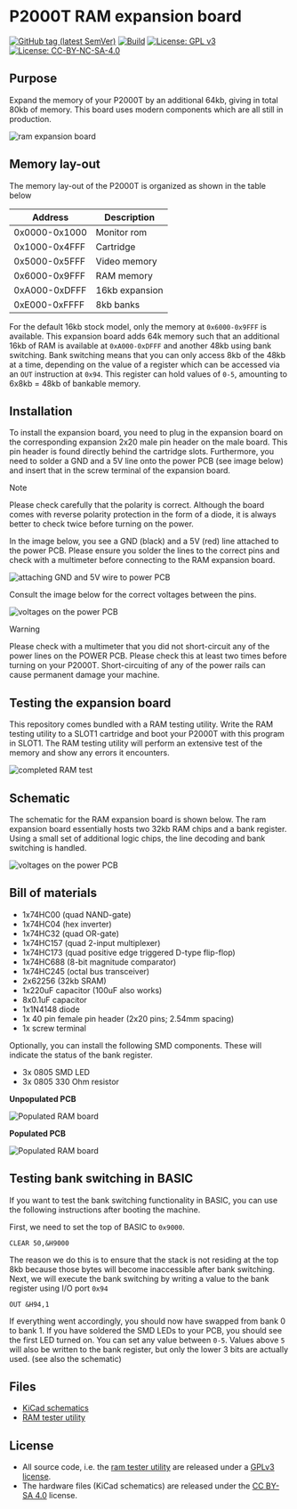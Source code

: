 # P2000T RAM expansion board

[![GitHub tag (latest SemVer)](https://img.shields.io/github/v/tag/ifilot/p2000t-ram-expansion-board?label=version)](https://github.com/ifilot/p2000t-ram-expansion-board/releases/tag/v0.1.1)
[![Build](https://github.com/ifilot/p2000t-ram-expansion-board/actions/workflows/build.yml/badge.svg)](https://github.com/ifilot/p2000t-ram-expansion-board/actions/workflows/build.yml)
[![License: GPL v3](https://img.shields.io/badge/License-GPLv3-blue.svg)](https://www.gnu.org/licenses/gpl-3.0)
[![License: CC-BY-NC-SA-4.0](https://img.shields.io/badge/license-CC--BY--NC--SA--4.0-lightgrey)](https://creativecommons.org/licenses/by-nc-sa/4.0/deed.en)

## Purpose

Expand the memory of your P2000T by an additional 64kb, giving in total 80kb
of memory. This board uses modern components which are all still in production.

![ram expansion board](img/ram_expansion_placement_02.jpg)

## Memory lay-out

The memory lay-out of the P2000T is organized as shown in the table below

| Address       | Description    |
| ------------- | -------------- |
| 0x0000-0x1000 | Monitor rom    |
| 0x1000-0x4FFF | Cartridge      |
| 0x5000-0x5FFF | Video memory   |
| 0x6000-0x9FFF | RAM memory     |
| 0xA000-0xDFFF | 16kb expansion |
| 0xE000-0xFFFF | 8kb banks      |

For the default 16kb stock model, only the memory at `0x6000-0x9FFF` is
available. This expansion board adds 64k memory such that an additional 16kb
of RAM is available at `0xA000-0xDFFF` and another 48kb using bank switching.
Bank switching means that you can only access 8kb of the 48kb at a time,
depending on the value of a register which can be accessed via an `OUT`
instruction at `0x94`. This register can hold values of `0-5`, amounting
to 6x8kb = 48kb of bankable memory.

## Installation

To install the expansion board, you need to plug in the expansion board on the
corresponding expansion 2x20 male pin header on the male board. This pin header
is found directly behind the cartridge slots. Furthermore, you need to solder
a GND and a 5V line onto the power PCB (see image below) and insert that in the
screw terminal of the expansion board.

> [!NOTE]  
> Please check carefully that the polarity is correct. Although the board comes
> with reverse polarity protection in the form of a diode, it is always better
> to check twice before turning on the power.

In the image below, you see a GND (black) and a 5V (red) line attached to the
power PCB. Please ensure you solder the lines to the correct pins and check
with a multimeter before connecting to the RAM expansion board.

![attaching GND and 5V wire to power PCB](img/ram_expansion_power.jpg)

Consult the image below for the correct voltages between the pins.

![voltages on the power PCB](img/voltage_indicator_power_rail.png)

> [!WARNING]  
> Please check with a multimeter that you did not short-circuit any of the power
> lines on the POWER PCB. Please check this at least two times before turning on
> your P2000T. Short-circuiting of any of the power rails can cause permanent
> damage your machine.

## Testing the expansion board

This repository comes bundled with a RAM testing utility. Write the RAM testing
utility to a SLOT1 cartridge and boot your P2000T with this program in SLOT1.
The RAM testing utility will perform an extensive test of the memory and show
any errors it encounters.

![completed RAM test](img/ramtester.png)

## Schematic

The schematic for the RAM expansion board is shown below. The ram expansion board
essentially hosts two 32kb RAM chips and a bank register. Using a small set of
additional logic chips, the line decoding and bank switching is handled.

![voltages on the power PCB](pcb/p2000t-ram-expansion-board/p2000t-ram-expansion-board.svg)

## Bill of materials

* 1x74HC00 (quad NAND-gate)
* 1x74HC04 (hex inverter)
* 1x74HC32 (quad OR-gate)
* 1x74HC157 (quad 2-input multiplexer)
* 1x74HC173 (quad positive edge triggered D-type flip-flop)
* 1x74HC688 (8-bit magnitude comparator)
* 1x74HC245 (octal bus transceiver)
* 2x62256 (32kb SRAM)
* 1x220uF capacitor (100uF also works)
* 8x0.1uF capacitor
* 1x1N4148 diode
* 1x 40 pin female pin header (2x20 pins; 2.54mm spacing)
* 1x screw terminal

Optionally, you can install the following SMD components. These will indicate
the status of the bank register.
* 3x 0805 SMD LED
* 3x 0805 330 Ohm resistor

**Unpopulated PCB**

![Populated RAM board](img/ram_expansion_board_01.jpg)

**Populated PCB**

![Populated RAM board](img/ram_expansion_board_02.jpg)

## Testing bank switching in BASIC

If you want to test the bank switching functionality in BASIC, you can use
the following instructions after booting the machine.

First, we need to set the top of BASIC to `0x9000`.

```
CLEAR 50,&H9000
```

The reason we do this is to ensure that the stack is not residing at the
top 8kb because those bytes will become inaccessible after bank switching. Next,
we will execute the bank switching by writing a value to the bank register using
I/O port `0x94`

```
OUT &H94,1
```

If everything went accordingly, you should now have swapped from bank 0 to bank 1.
If you have soldered the SMD LEDs to your PCB, you should see the first LED
turned on. You can set any value between `0-5`. Values above `5` will also be
written to the bank register, but only the lower 3 bits are actually used.
(see also the schematic)

## Files

* [KiCad schematics](pcb/p2000t-ram-expansion-board)
* [RAM tester utility](ramtester)

## License

* All source code, i.e. the [ram tester utility](ramtester)
  are released under a [GPLv3 license](https://www.gnu.org/licenses/gpl-3.0.html).
* The hardware files (KiCad schematics) are released under the 
  [CC BY-SA 4.0](https://creativecommons.org/licenses/by-sa/4.0/) license.